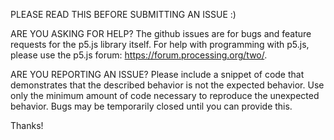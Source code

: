 PLEASE READ THIS BEFORE SUBMITTING AN ISSUE :)

ARE YOU ASKING FOR HELP?
The github issues are for bugs and feature requests for the p5.js library itself. For help with programming with p5.js, please use the p5.js forum: https://forum.processing.org/two/.

ARE YOU REPORTING AN ISSUE?
Please include a snippet of code that demonstrates that the described behavior is not the expected behavior. Use only the minimum amount of code necessary to reproduce the unexpected behavior. Bugs may be temporarily closed until you can provide this.

Thanks!
